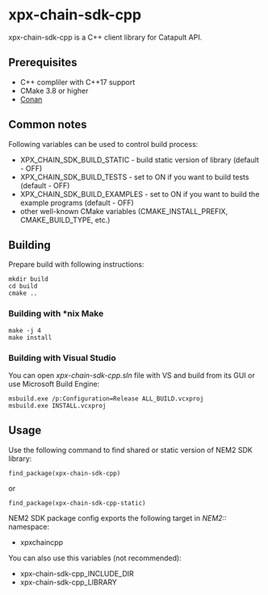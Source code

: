 
# xpx-chain-sdk-cpp

xpx-chain-sdk-cpp is a C++ client library for Catapult API.

## Prerequisites

* C++ compliler with C++17 support
* CMake 3.8 or higher
* [Conan](https://conan.io)

## Common notes

Following variables can be used to control build process:
* XPX_CHAIN_SDK_BUILD_STATIC - build static version of library (default - OFF)
* XPX_CHAIN_SDK_BUILD_TESTS - set to ON if you want to build tests (default - OFF)
* XPX_CHAIN_SDK_BUILD_EXAMPLES - set to ON if you want to build the example programs (default - OFF)
* other well-known CMake variables (CMAKE_INSTALL_PREFIX, CMAKE_BUILD_TYPE, etc.)

## Building

Prepare build with following instructions:

```
mkdir build
cd build
cmake ..
```

### Building with *nix Make

```
make -j 4
make install
```

### Building with Visual Studio

You can open _xpx-chain-sdk-cpp.sln_ file with VS and build from its GUI or use Microsoft Build Engine:
```
msbuild.exe /p:Configuration=Release ALL_BUILD.vcxproj
msbuild.exe INSTALL.vcxproj
```

## Usage

Use the following command to find shared or static version of NEM2 SDK library:
```
find_package(xpx-chain-sdk-cpp)
```
or
```
find_package(xpx-chain-sdk-cpp-static)
```

NEM2 SDK package config exports the following target in _NEM2::_ namespace:
* xpxchaincpp

You can also use this variables (not recommended):
* xpx-chain-sdk-cpp_INCLUDE_DIR
* xpx-chain-sdk-cpp_LIBRARY
